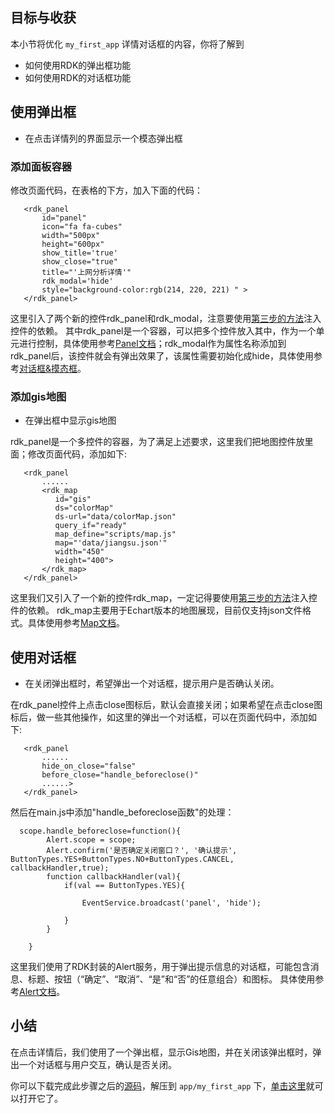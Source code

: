 ## 目标与收获

本小节将优化 `my_first_app` 详情对话框的内容，你将了解到

- 如何使用RDK的弹出框功能
- 如何使用RDK的对话框功能


## 使用弹出框
- 在点击详情列的界面显示一个模态弹出框

### 添加面板容器
修改页面代码，在表格的下方，加入下面的代码：
~~~
   <rdk_panel 
       id="panel"  
       icon="fa fa-cubes" 
       width="500px" 
       height="600px" 
       show_title='true' 
       show_close="true" 
       title="'上网分析详情'" 
       rdk_modal='hide' 
       style="background-color:rgb(214, 220, 221) " >
   </rdk_panel>
~~~
这里引入了两个新的控件rdk_panel和rdk_modal，注意要使用[第三步的方法](03_use_first_control.md#dep-inject)注入控件的依赖。
其中rdk_panel是一个容器，可以把多个控件放入其中，作为一个单元进行控制，具体使用参考[Panel文档](/doc/client/containers/panel/rdk_panel.md)；rdk_modal作为属性名称添加到rdk_panel后，该控件就会有弹出效果了，该属性需要初始化成hide，具体使用参考[对话框&摸态框](/doc/client/common/modal/rdk_modal.md)。

### 添加gis地图
- 在弹出框中显示gis地图

rdk_panel是一个多控件的容器，为了满足上述要求，这里我们把地图控件放里面；修改页面代码，添加如下:
~~~
   <rdk_panel 
       ......
       <rdk_map 
          id="gis"  
          ds="colorMap"  
          ds-url="data/colorMap.json"  
          query_if="ready" 
          map_define="scripts/map.js" 
          map="'data/jiangsu.json'" 
          width="450" 
          height="400">
       </rdk_map>
   </rdk_panel>
~~~
这里我们又引入了一个新的控件rdk_map，一定记得要使用[第三步的方法](03_use_first_control.md#dep-inject)注入控件的依赖。
rdk_map主要用于Echart版本的地图展现，目前仅支持json文件格式。具体使用参考[Map文档](/doc/client/controls/map/map.md)。


## 使用对话框
- 在关闭弹出框时，希望弹出一个对话框，提示用户是否确认关闭。

在rdk_panel控件上点击close图标后，默认会直接关闭；如果希望在点击close图标后，做一些其他操作，如这里的弹出一个对话框，可以在页面代码中，添加如下:
~~~
   <rdk_panel 
       ...... 
       hide_on_close="false" 
       before_close="handle_beforeclose()"
       ......>
   </rdk_panel>
~~~

然后在main.js中添加"handle_beforeclose函数"的处理：
~~~
  scope.handle_beforeclose=function(){
		Alert.scope = scope;
		Alert.confirm('是否确定关闭窗口？', '确认提示', ButtonTypes.YES+ButtonTypes.NO+ButtonTypes.CANCEL, callbackHandler,true);
        function callbackHandler(val){
	        if(val == ButtonTypes.YES){
	               
	        	EventService.broadcast('panel', 'hide'); 
	                
	        }     
        }
        	    
	}
~~~
这里我们使用了RDK封装的Alert服务，用于弹出提示信息的对话框，可能包含消息、标题、按钮（“确定”、“取消”、“是”和“否”的任意组合）和图标。
具体使用参考[Alert文档](/doc/client/common/alert/alert.md)。


## 小结
在点击详情后，我们使用了一个弹出框，显示Gis地图，并在关闭该弹出框时，弹出一个对话框与用户交互，确认是否关闭。

你可以下载完成此步骤之后的[源码](09_detail_dialog.zip)，解压到 `app/my_first_app` 下，[单击这里](/rdk/app/my_first_app/web/index.html)就可以打开它了。


<div title="第8步 优化详情对话框 - RDK应用开发最佳实践" id="__hidden__">
<script src="/doc/tools/doc_js/misc.js"></script>
</div>